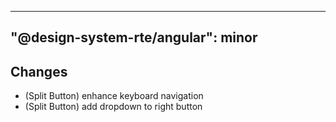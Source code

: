 ---
  "@design-system-rte/angular": minor
  ---
  
  ## Changes

- (Split Button) enhance keyboard navigation
- (Split Button) add dropdown to right button
